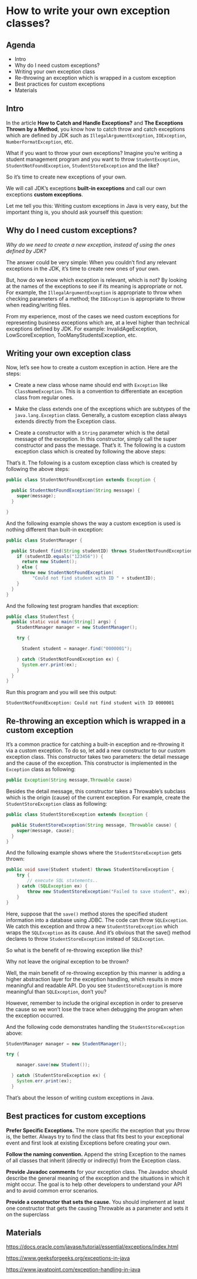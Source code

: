# How to write your own exception classes?

## Agenda
+ Intro
+ Why do I need custom exceptions?
+ Writing your own exception class
+ Re-throwing an exception which is wrapped in a custom exception
+ Best practices for custom exceptions
+ Materials

## Intro
In the article **How to Catch and Handle Exceptions?** and **The Exceptions Thrown by a
Method**, you know how to catch throw and catch exceptions which are defined by JDK such
as `IllegalArgumentException`, `IOException`, `NumberFormatException`, etc.

What if you want to throw your own exceptions? Imagine you’re writing a student management program and you want to throw
`StudentException`, `StudentNotFoundException`, `StudentStoreException` and the like?

So it’s time to create new exceptions of your own.

We will call JDK’s exceptions **built-in exceptions** and call our own exceptions **custom exceptions**.

Let me tell you this: Writing custom exceptions in Java is very easy, but the important thing is, you should ask
yourself this question:

## Why do I need custom exceptions?
_Why do we need to create a new exception, instead of using the ones defined by JDK?_

The answer could be very simple: When you couldn’t find any relevant exceptions in the JDK, it’s time to create new ones
of your own.

But, how do we know which exception is relevant, which is not? By looking at the names of the exceptions to see if its
meaning is appropriate or not. For example, the `IllegalArgumentException` is appropriate to throw when checking
parameters of a method; the `IOException` is appropriate to throw when reading/writing files.

From my experience, most of the cases we need custom exceptions for representing business exceptions which are, at a
level higher than technical exceptions defined by JDK. For example: InvalidAgeException, LowScoreException,
TooManyStudentsException, etc.

## Writing your own exception class
Now, let’s see how to create a custom exception in action. Here are the steps:

+ Create a new class whose name should end with `Exception` like `ClassNameException`. This is a convention to
  differentiate an exception class from regular ones.

+ Make the class extends one of the exceptions which are subtypes of the `java.lang.Exception` class. Generally, a
  custom exception class always extends directly from the Exception class.

+ Create a constructor with a `String` parameter which is the detail message of the exception. In this constructor,
  simply call the super constructor and pass the message. That’s it. The following is a custom exception class which is
  created by following the above steps:

That’s it. The following is a custom exception class which is created by following the above steps:

```java
public class StudentNotFoundException extends Exception {

  public StudentNotFoundException(String message) {
    super(message);
  }

}
```

And the following example shows the way a custom exception is used is nothing different than built-in exception:

```java
public class StudentManager {

  public Student find(String studentID) throws StudentNotFoundException {
    if (studentID.equals("123456")) {
      return new Student();
    } else {
      throw new StudentNotFoundException(
          "Could not find student with ID " + studentID);
    }
  }
}
```

And the following test program handles that exception:

```java
public class StudentTest {
  public static void main(String[] args) {
    StudentManager manager = new StudentManager();

    try {

      Student student = manager.find("0000001");

    } catch (StudentNotFoundException ex) {
      System.err.print(ex);
    }
  }
}
```

Run this program and you will see this output:

```
StudentNotFoundException: Could not find student with ID 0000001
```

## Re-throwing an exception which is wrapped in a custom exception
It’s a common practice for catching a built-in exception and re-throwing it via a custom exception. To do so, let add a
new constructor to our custom exception class. This constructor takes two parameters: the detail message and the cause
of the exception. This constructor is implemented in the `Exception` class as following:

```java
public Exception(String message,Throwable cause)
```

Besides the detail message, this constructor takes a Throwable’s subclass which is the origin (cause) of the current
exception. For example, create the `StudentStoreException` class as following:

```java
public class StudentStoreException extends Exception {

  public StudentStoreException(String message, Throwable cause) {
    super(message, cause);
  }
}
```

And the following example shows where the `StudentStoreException` gets thrown:

```java
public void save(Student student) throws StudentStoreException {
    try {
        // execute SQL statements..
    } catch (SQLException ex) {
        throw new StudentStoreException("Failed to save student", ex);
    }
}
``` 

Here, suppose that the `save()` method stores the specified student information into a database using JDBC. The code can
throw `SQLException`. We catch this exception and throw a new `StudentStoreException` which wraps the `SQLException` as its
cause. And it’s obvious that the save() method declares to throw `StudentStoreException` instead of `SQLException`.

So what is the benefit of re-throwing exception like this?

Why not leave the original exception to be thrown?

Well, the main benefit of re-throwing exception by this manner is adding a higher abstraction layer for the exception
handling, which results in more meaningful and readable API. Do you see `StudentStoreException` is more meaningful than
`SQLException`, don’t you?

However, remember to include the original exception in order to preserve the cause so we won’t lose the trace when
debugging the program when the exception occurred.

And the following code demonstrates handling the `StudentStoreException` above:

```java
StudentManager manager = new StudentManager();

try {

    manager.save(new Student());

  } catch (StudentStoreException ex) { 
    System.err.print(ex); 
  }
``` 

That’s about the lesson of writing custom exceptions in Java.

## Best practices for custom exceptions
**Prefer Specific Exceptions.** The more specific the exception that you throw is, the better. Always try to find the
class that fits best to your exceptional event and first look at existing Exceptions before creating your own.

**Follow the naming convention.** Append the string Exception to the names of all classes that inherit (directly or
indirectly) from the Exception class.

**Provide Javadoc comments** for your exception class. The Javadoc should describe the general meaning of the exception
and the situations in which it might occur. The goal is to help other developers to understand your API and to avoid
common error scenarios.

**Provide a constructor that sets the cause.** You should implement at least one constructor that gets the causing
Throwable as a parameter and sets it on the superclass

## Materials

https://docs.oracle.com/javase/tutorial/essential/exceptions/index.html

https://www.geeksforgeeks.org/exceptions-in-java

https://www.javatpoint.com/exception-handling-in-java